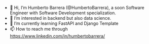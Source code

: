 - 👋 Hi, I’m Humberto Barrera (@HumbertoBarrera), a soon Software Engineer with Software Development specialization. 
- 👀 I’m interested in backend but also data science.
- 🌱 I’m currently learning FastAPI and Django Template
- 📫 How to reach me through https://www.linkedin.com/in/humbertobarrera/
